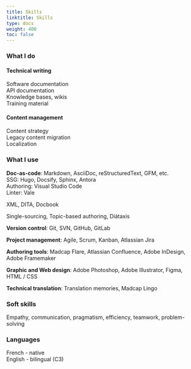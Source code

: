 ```yaml
---
title: Skills
linktitle: Skills
type: docs
weight: 400
toc: false
---
```


### What I do

#### Technical writing  

Software documentation  
API documentation  
Knowledge bases, wikis  
Training material  


#### Content management  

Content strategy  
Legacy content migration  
Localization  


### What I use

**Doc-as-code**: Markdown, AsciiDoc, reStructuredText, GFM, etc.   
SSG: Hugo, Docsify, Sphinx, Antora  
Authoring: Visual Studio Code  
Linter: Vale  

XML, DITA, Docbook  

Single-sourcing, Topic-based authoring, Diátaxis  

**Version control**: Git, SVN, GitHub, GitLab  

**Project management**: Agile, Scrum, Kanban, Atlassian Jira  

**Authoring tools**: Madcap Flare, Atlassian Confluence, Adobe InDesign, Adobe Framemaker  

**Graphic and Web design**: Adobe Photoshop, Adobe Illustrator, Figma, HTML / CSS   

**Technical translation**: Translation memories, Madcap Lingo  


### Soft skills

Empathy, communication, pragmatism, efficiency, teamwork, problem-solving

### Languages
French - native  
English - bilingual (C3)  
